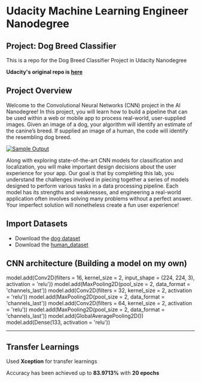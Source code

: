 # Udacity Machine Learning Engineer Nanodegree

## Project: Dog Breed Classifier

This is a repo for the Dog Breed Classifier Project  in Udacity Nanodegree

**Udacity's original repo is [here](https://github.com/udacity/deep-learning-v2-pytorch/tree/master/project-dog-classification)**



## Project Overview

Welcome to the Convolutional Neural Networks (CNN) project in the AI  Nanodegree! In this project, you will learn how to build a pipeline that  can be used within a web or mobile app to process real-world,  user-supplied images.  Given an image of a dog, your algorithm will  identify an estimate of the canine’s breed.  If supplied an image of a  human, the code will identify the resembling dog breed.

[![Sample Output](https://github.com/udacity/deep-learning-v2-pytorch/raw/master/project-dog-classification/images/sample_dog_output.png)](https://github.com/udacity/deep-learning-v2-pytorch/blob/master/project-dog-classification/images/sample_dog_output.png)

Along with exploring state-of-the-art CNN models for classification  and localization, you will make important design decisions about the  user experience for your app.  Our goal is that by completing this lab,  you understand the challenges involved in piecing together a series of  models designed to perform various tasks in a data processing pipeline.   Each model has its strengths and weaknesses, and engineering a  real-world application often involves solving many problems without a  perfect answer.  Your imperfect solution will nonetheless create a fun  user experience!



## Import Datasets

* Download the [dog dataset](https://s3-us-west-1.amazonaws.com/udacity-aind/dog-project/dogImages.zip)
* Download the [human_dataset](https://s3-us-west-1.amazonaws.com/udacity-aind/dog-project/lfw.zip)



## CNN architecture (Building a model on my own)

model.add(Conv2D(filters = 16, kernel_size = 2, input_shape = (224, 224, 3), activation = 'relu'))
model.add(MaxPooling2D(pool_size = 2, data_format = 'channels_last'))
model.add(Conv2D(filters = 32, kernel_size = 2, activation = 'relu'))
model.add(MaxPooling2D(pool_size = 2, data_format = 'channels_last'))
model.add(Conv2D(filters = 64, kernel_size = 2, activation = 'relu'))
model.add(MaxPooling2D(pool_size = 2, data_format = 'channels_last'))
model.add(GlobalAveragePooling2D())
model.add(Dense(133, activation = 'relu'))

-----


## Transfer Learnings

Used **Xception** for transfer learnings


Accuracy has been achieved up to **83.9713%** with **20 epochs**

